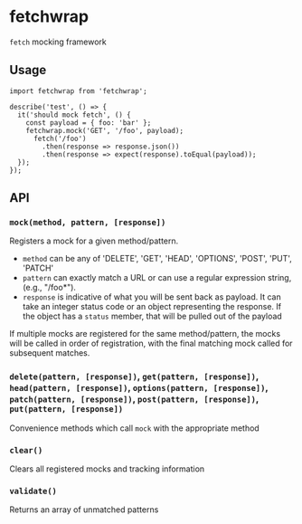 # fetchwrap

`fetch` mocking framework

## Usage

```
import fetchwrap from 'fetchwrap';

describe('test', () => {
  it('should mock fetch', () {
    const payload = { foo: 'bar' };
    fetchwrap.mock('GET', '/foo', payload);
      fetch('/foo')
        .then(response => response.json())
        .then(response => expect(response).toEqual(payload));
  });
});
```

## API

### `mock(method, pattern, [response])`

Registers a mock for a given method/pattern. 

- `method` can be any of 'DELETE', 'GET', 'HEAD', 'OPTIONS', 'POST', 'PUT', 'PATCH' 
- `pattern` can exactly match a URL or can use a regular expression string, (e.g., "/foo*"). 
- `response` is indicative of what you will be sent back as payload. It can take an integer status code or an object representing the response. If the object has a `status` member, that will be pulled out of the payload

If multiple mocks are registered for the same method/pattern, the mocks will be called in order of registration, with the final matching mock called for subsequent matches.

### `delete(pattern, [response])`, `get(pattern, [response])`, `head(pattern, [response])`, `options(pattern, [response])`, `patch(pattern, [response])`, `post(pattern, [response])`, `put(pattern, [response])`

Convenience methods which call `mock` with the appropriate method

### `clear()`

Clears all registered mocks and tracking information

### `validate()`

Returns an array of unmatched patterns

